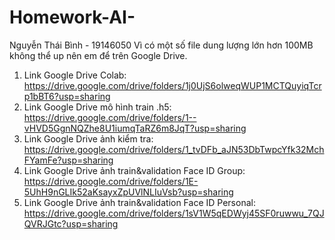 # Homework-AI-
Nguyễn Thái Bình - 19146050
Vì có một số file dung lượng lớn hơn 100MB không thể up nên em để trên Google Drive.

1. Link Google Drive Colab: https://drive.google.com/drive/folders/1j0UjS6olweqWUP1MCTQuyiqTcrp1bBT6?usp=sharing
2. Link Google Drive mô hình train .h5: https://drive.google.com/drive/folders/1--vHVD5GgnNQZhe8U1iumqTaRZ6m8JqT?usp=sharing
3. Link Google Drive ảnh kiểm tra: https://drive.google.com/drive/folders/1_tvDFb_aJN53DbTwpcYfk32MchFYamFe?usp=sharing
4. Link Google Drive ảnh train&validation Face ID Group: https://drive.google.com/drive/folders/1E-5UhH9nGLIk52aKsayxZpUVlNLIuVsb?usp=sharing
5. Link Google Drive ảnh train&validation Face ID Personal: https://drive.google.com/drive/folders/1sV1W5qEDWyj45SF0ruwwu_7QJQVRJGtc?usp=sharing
